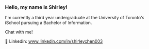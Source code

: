 ### Hello, my name is Shirley!

I'm currently a third year undergraduate at the University of Toronto's iSchool pursuing a Bachelor of Information.

Chat with me!

💬 Linkedin: www.linkedin.com/in/shirleychen003

<!--
**shirleychen003/shirleychen003** is a ✨ _special_ ✨ repository because its `README.md` (this file) appears on your GitHub profile.

Here are some ideas to get you started:

- 🌱 I’m currently learning ...
- 👯 I’m looking to collaborate on ...
- 🤔 I’m looking for help with ...
- 💬 Ask me about ...
- 📫 How to reach me: ...
- 😄 Pronouns: ...
- ⚡ Fun fact: ...
-->
